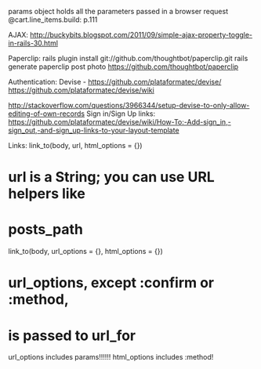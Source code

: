 params object holds all the parameters passed in a browser request
@cart.line_items.build: p.111

AJAX: http://buckybits.blogspot.com/2011/09/simple-ajax-property-toggle-in-rails-30.html

Paperclip:
rails plugin install git://github.com/thoughtbot/paperclip.git
rails generate paperclip post photo
https://github.com/thoughtbot/paperclip

Authentication:
Devise - https://github.com/plataformatec/devise/
https://github.com/plataformatec/devise/wiki

http://stackoverflow.com/questions/3966344/setup-devise-to-only-allow-editing-of-own-records
Sign in/Sign Up links: https://github.com/plataformatec/devise/wiki/How-To:-Add-sign_in,-sign_out,-and-sign_up-links-to-your-layout-template


Links:
link_to(body, url, html_options = {})
  # url is a String; you can use URL helpers like
  # posts_path

link_to(body, url_options = {}, html_options = {})
  # url_options, except :confirm or :method,
  # is passed to url_for

url_options includes params!!!!!! html_options includes :method!